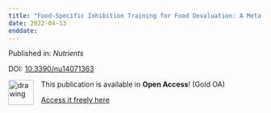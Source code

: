 ```yaml
---
title: "Food-Specific Inhibition Training for Food Devaluation: A Meta-Analysis."
date: 2022-04-13
enddate:
---
```


Published in: *Nutrients*

DOI: [10.3390/nu14071363](https://doi.org/10.3390/nu14071363)

<img src="https://upload.wikimedia.org/wikipedia/commons/thumb/7/77/Open_Access_logo_PLoS_transparent.svg/800px-Open_Access_logo_PLoS_transparent.svg.png" alt="drawing" width="50" align="left"/> &nbsp;&nbsp;&nbsp;This publication is available in **Open Access**! (Gold OA)

&nbsp;&nbsp;&nbsp;<a href="https://www.mdpi.com/2072-6643/14/7/1363/pdf?version=1649226426">Access it freely here</a>

